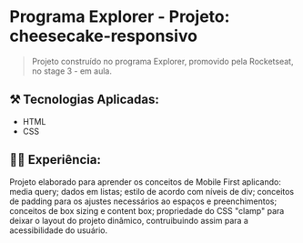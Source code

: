 # Programa Explorer - Projeto: cheesecake-responsivo

> Projeto construído no programa Explorer, promovido pela Rocketseat, no stage 3 - em aula.




## ⚒️ Tecnologias Aplicadas:
- HTML
- CSS

## 👩‍💻 Experiência:
Projeto elaborado para aprender os conceitos de Mobile First aplicando: media query; dados em listas; estilo de acordo com níveis de div; conceitos de padding para os ajustes necessários ao espaços e preenchimentos; conceitos de box sizing e content box; propriedade do CSS "clamp" para deixar o layout do projeto dinâmico, contruibuindo assim para a acessibilidade do usuário. 
